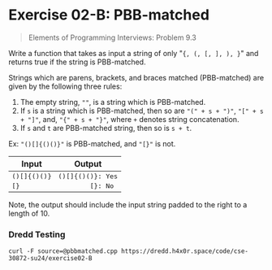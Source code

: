 # Exercise 02-B: PBB-matched

> Elements of Programming Interviews: Problem 9.3

Write a function that takes as
input a string of only "`{, (, [, ], ), }`"
and returns true if the string is PBB-matched.

Strings which are parens, brackets, and braces matched
(PBB-matched) are given by the following three rules:

1. The empty string, `""`, is a string which is PBB-matched.
2. If `s` is a string which is PBB-matched, then so are `"(" + s + ")"`, `"[" + s + "]"`, and, `"{" + s + "}"`, where `+` denotes string concatenation.
3. If `s` and `t` are PBB-matched string, then so is `s + t`.

Ex: `"()[]{()()}"` is PBB-matched, and `"[}"` is not.

<style>
td {
  vertical-align: top;
  font-family: monospace;
}
</style>

<table>
    <thead>
        <tr>
            <th>Input</th>
            <th>Output</th>
        </tr>
    </thead>
    <tbody>
        <tr>
            <td>()[]{()()}</td>
            <td>()[]{()()}: Yes</td>
        </tr>
        <tr>
            <td>[}</td>
            <td>&nbsp&nbsp&nbsp&nbsp&nbsp&nbsp&nbsp&nbsp[}: No</td>
        </tr>
    </tbody>
</table>

Note, the output should include the input string padded to the right to a length of 10.

### Dredd Testing

`curl -F source=@pbbmatched.cpp https://dredd.h4x0r.space/code/cse-30872-su24/exercise02-B`
